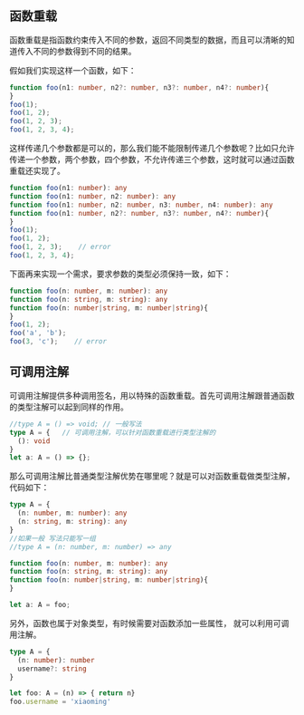 
## 函数重载

函数重载是指函数约束传入不同的参数，返回不同类型的数据，而且可以清晰的知道传入不同的参数得到不同的结果。

假如我们实现这样一个函数，如下：

```TypeScript
function foo(n1: number, n2?: number, n3?: number, n4?: number){
}
foo(1);
foo(1, 2);
foo(1, 2, 3);
foo(1, 2, 3, 4);
```

这样传递几个参数都是可以的，那么我们能不能限制传递几个参数呢？比如只允许传递一个参数，两个参数，四个参数，不允许传递三个参数，这时就可以通过函数重载还实现了。

```TypeScript
function foo(n1: number): any
function foo(n1: number, n2: number): any
function foo(n1: number, n2: number, n3: number, n4: number): any
function foo(n1: number, n2?: number, n3?: number, n4?: number){
}
foo(1);
foo(1, 2);
foo(1, 2, 3);    // error
foo(1, 2, 3, 4);
```

下面再来实现一个需求，要求参数的类型必须保持一致，如下：

```TypeScript
function foo(n: number, m: number): any
function foo(n: string, m: string): any
function foo(n: number|string, m: number|string){
}
foo(1, 2);
foo('a', 'b');
foo(3, 'c');    // error
```

## 可调用注解

可调用注解提供多种调用签名，用以特殊的函数重载。首先可调用注解跟普通函数的类型注解可以起到同样的作用。

```TypeScript
//type A = () => void; // 一般写法
type A = {   // 可调用注解，可以针对函数重载进行类型注解的
  (): void
}
let a: A = () => {};
```

那么可调用注解比普通类型注解优势在哪里呢？就是可以对函数重载做类型注解，代码如下：

```TypeScript
type A = {
  (n: number, m: number): any
  (n: string, m: string): any
}
//如果一般 写法只能写一组
//type A = (n: number, m: number) => any

function foo(n: number, m: number): any
function foo(n: string, m: string): any
function foo(n: number|string, m: number|string){
}

let a: A = foo; 
```

另外，函数也属于对象类型，有时候需要对函数添加一些属性， 就可以利用可调用注解。

```TypeScript
type A = {
  (n: number): number
  username?: string
}

let foo: A = (n) => { return n}
foo.username = 'xiaoming'
```